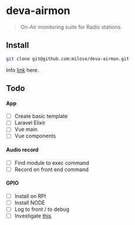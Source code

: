 # deva-airmon

> On-Air monitoring suite for Radio stations.

## Install

```bash
git clone git@github.com:milose/deva-airmon.git
```

Info [link](http://example.com) here.

## Todo

#### App

- [ ] Create basic template
- [ ] Laravel Elixir
- [ ] Vue main
- [ ] Vue components

#### Audio record

- [ ] Find module to exec command
- [ ] Record on front end command

#### GPIO

- [ ] Install on RPI
- [ ] Install NODE
- [ ] Log to front / to debug
- [ ] Investigate [this](http://elinux.org/RPi_Tutorial_EGHS%3aGPIO_Protection_Circuits)
